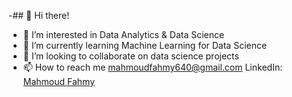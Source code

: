 -## :wave: Hi there!
- 👀 I’m interested in Data Analytics & Data Science
- 🌱 I’m currently learning Machine Learning for Data Science
- 💞️ I’m looking to collaborate on data science projects
- 📫 How to reach me mahmoudfahmy640@gmail.com 
                      LinkedIn:  [Mahmoud Fahmy](linkedin.com/in/mahmoud-fahmy-067a5a138)

<!---

--->
